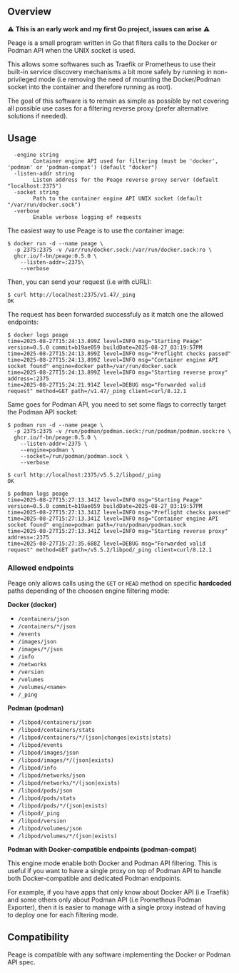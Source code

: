 ## Overview

:warning: **This is an early work and my first Go project, issues can arise** :warning:

Peage is a small program written in Go that filters calls to the Docker or Podman API when the UNIX socket is used.

This allows some softwares such as Traefik or Prometheus to use their built-in service discovery mechanisms a bit more safely by running in non-privileged mode (i.e removing the need of mounting the Docker/Podman socket into the container and therefore running as root).

The goal of this software is to remain as simple as possible by not covering all possible use cases for a filtering reverse proxy (prefer alternative solutions if needed).

## Usage

```
  -engine string
        Container engine API used for filtering (must be 'docker', 'podman' or 'podman-compat') (default "docker")
  -listen-addr string
        Listen address for the Peage reverse proxy server (default "localhost:2375")
  -socket string
        Path to the container engine API UNIX socket (default "/var/run/docker.sock")
  -verbose
        Enable verbose logging of requests
```

The easiest way to use Peage is to use the container image:

```console
$ docker run -d --name peage \
  -p 2375:2375 -v /var/run/docker.sock:/var/run/docker.sock:ro \
  ghcr.io/f-bn/peage:0.5.0 \
    --listen-addr=:2375\
    --verbose
```

Then, you can send your request (i.e with cURL):

```console
$ curl http://localhost:2375/v1.47/_ping
OK
```

The request has been forwarded successfuly as it match one the allowed endpoints:

```console
$ docker logs peage
time=2025-08-27T15:24:13.899Z level=INFO msg="Starting Peage" version=0.5.0 commit=b19ae059 buildDate=2025-08-27_03:19:57PM
time=2025-08-27T15:24:13.899Z level=INFO msg="Preflight checks passed"
time=2025-08-27T15:24:13.899Z level=INFO msg="Container engine API socket found" engine=docker path=/var/run/docker.sock
time=2025-08-27T15:24:13.899Z level=INFO msg="Starting reverse proxy" address=:2375
time=2025-08-27T15:24:21.914Z level=DEBUG msg="Forwarded valid request" method=GET path=/v1.47/_ping client=curl/8.12.1
```

Same goes for Podman API, you need to set some flags to correctly target the Podman API socket:

```console
$ podman run -d --name peage \
  -p 2375:2375 -v /run/podman/podman.sock:/run/podman/podman.sock:ro \
  ghcr.io/f-bn/peage:0.5.0 \
    --listen-addr=:2375 \
    --engine=podman \
    --socket=/run/podman/podman.sock \
    --verbose

$ curl http://localhost:2375/v5.5.2/libpod/_ping
OK

$ podman logs peage
time=2025-08-27T15:27:13.341Z level=INFO msg="Starting Peage" version=0.5.0 commit=b19ae059 buildDate=2025-08-27_03:19:57PM
time=2025-08-27T15:27:13.341Z level=INFO msg="Preflight checks passed"
time=2025-08-27T15:27:13.341Z level=INFO msg="Container engine API socket found" engine=podman path=/run/podman/podman.sock
time=2025-08-27T15:27:13.341Z level=INFO msg="Starting reverse proxy" address=:2375
time=2025-08-27T15:27:35.688Z level=DEBUG msg="Forwarded valid request" method=GET path=/v5.5.2/libpod/_ping client=curl/8.12.1
```

### Allowed endpoints

Peage only allows calls using the `GET` or `HEAD` method on specific **hardcoded** paths depending of the choosen engine filtering mode:

**Docker (docker)**

  - `/containers/json`
  - `/containers/*/json`
  - `/events`
  - `/images/json`
  - `/images/*/json`
  - `/info`
  - `/networks`
  - `/version`
  - `/volumes`
  - `/volumes/<name>`
  - `/_ping`

**Podman (podman)**

  - `/libpod/containers/json`
  - `/libpod/containers/stats`
  - `/libpod/containers/*/(json|changes|exists|stats)`
  - `/libpod/events`
  - `/libpod/images/json`
  - `/libpod/images/*/(json|exists)`
  - `/libpod/info`
  - `/libpod/networks/json`
  - `/libpod/networks/*/(json|exists)`
  - `/libpod/pods/json`
  - `/libpod/pods/stats`
  - `/libpod/pods/*/(json|exists)`
  - `/libpod/_ping`
  - `/libpod/version`
  - `/libpod/volumes/json`
  - `/libpod/volumes/*/(json|exists)`

**Podman with Docker-compatible endpoints (podman-compat)**

This engine mode enable both Docker and Podman API filtering. This is useful if you want to have a single proxy on top of Podman API to handle both Docker-compatible and dedicated Podman endpoints.

For example, if you have apps that only know about Docker API (i.e Traefik) and some others only about Podman API (i.e Prometheus Podman Exporter), then it is easier to manage with a single proxy instead of having to deploy one for each filtering mode.

## Compatibility

Peage is compatible with any software implementing the Docker or Podman API spec.

